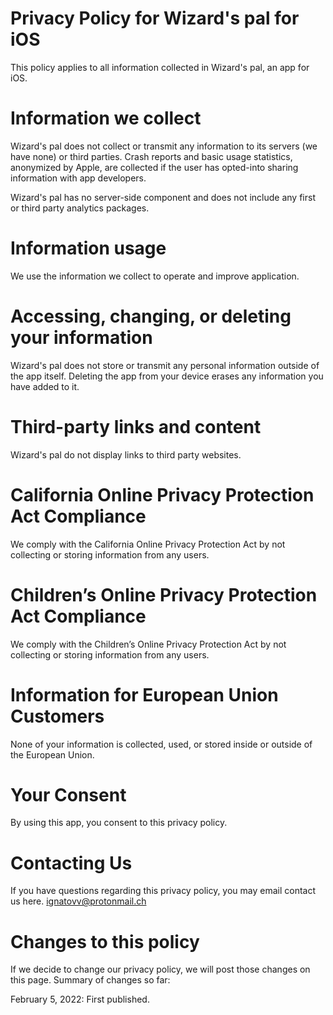 # Privacy Policy for Wizard's pal for iOS
This policy applies to all information collected in Wizard's pal, an app for iOS.

# Information we collect
Wizard's pal does not collect or transmit any information to its servers (we have none) or third parties. Crash reports and basic usage statistics, anonymized by Apple, are collected if the user has opted-into sharing information with app developers. 

Wizard's pal has no server-side component and does not include any first or third party analytics packages. 

# Information usage
We use the information we collect to operate and improve application.

# Accessing, changing, or deleting your information
Wizard's pal does not store or transmit any personal information outside of the app itself. Deleting the app from your device erases any information you have added to it.

# Third-party links and content
Wizard's pal do not display links to third party websites.

# California Online Privacy Protection Act Compliance
We comply with the California Online Privacy Protection Act by not collecting or storing information from any users.

# Children’s Online Privacy Protection Act Compliance
We comply with the Children’s Online Privacy Protection Act by not collecting or storing information from any users.

# Information for European Union Customers
None of your information is collected, used, or stored inside or outside of the European Union.

# Your Consent
By using this app, you consent to this privacy policy.

# Contacting Us
If you have questions regarding this privacy policy, you may email contact us here. ignatovv@protonmail.ch

# Changes to this policy
If we decide to change our privacy policy, we will post those changes on this page. Summary of changes so far:

February 5, 2022: First published.